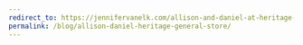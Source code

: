 ```yaml
---
redirect_to: https://jennifervanelk.com/allison-and-daniel-at-heritage-general-store/
permalink: /blog/allison-daniel-heritage-general-store/
---
```

